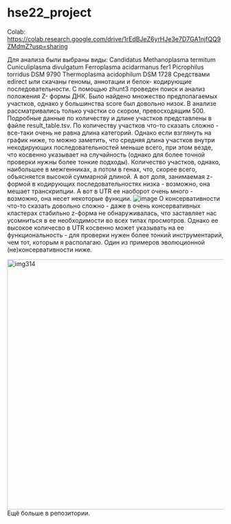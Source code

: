 # hse22_project
Colab: https://colab.research.google.com/drive/1rEdBJeZ6yrHJe3e7D7GA1njfQQ9ZMdmZ?usp=sharing

Для анализа были выбраны виды:
Candidatus Methanoplasma termitum
Cuniculiplasma divulgatum
Ferroplasma acidarmanus fer1
Picrophilus torridus DSM 9790
Thermoplasma acidophilum DSM 1728
Средствами edirect ыли скачаны геномы, аннотации и белок-
кодирующие последовательности.
С помощью zhunt3 проведен поиск и анализ положения Z-
формы ДНК.
Было найдено множество предполагаемых участков, однако у
большинства score был довольно низок. В анализе
рассматривались только участки со скором, превосходящим
500. Подробные данные по количеству и длине участков
представлены в файле result_table.tsv. По количеству
участков что-то сказать сложно - все-таки очень не равна
длина категорий. Однако если взглянуть на график ниже, то
можно заметить, что средняя длина участков внутри
некодирующих последовательностей меньше всего, при этом
везде, что косвенно указывает на случайность (однако для
более точной проверки нужны более тонкие подходы).
Количество участков, однако, наибольшее в межгенниках, а
потом в генах, что, скорее всего, объясняется высокой
суммарной длиной. А вот доля, занимаемая z-формой в
кодирующих последовательностях низка - возможно, она
мешает транскрипции. А вот в UTR ее наоборот очень много -
возможно, она несет некоторые функции.
![image](https://user-images.githubusercontent.com/93263163/173447934-bd5c6748-cf5b-4db6-a568-9d7b28ff6567.png)
О консервативности что-то сказать довольно сложно - даже
в очень консервативных кластерах стабильно z-форма не
обнаруживалась, что заставляет нас усомниться в ее
необходимости во всех типах просмотров. Однако ее высокое
количесво в UTR косвенно может указывать на ее
функциональность - для проверки нужен более тонкий
инструментарий, чем тот, которым я располагаю. Один из
примеров эволюционной (не)консервативности ниже.

<img width="582" alt="img314" src="https://user-images.githubusercontent.com/93263163/173448224-5e7a99d8-f6e4-45c1-b04b-53837493b199.png">
Ещё больше в репозитории.
